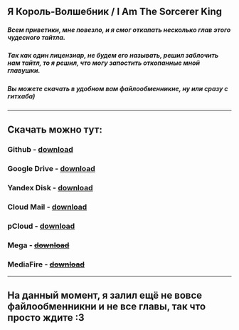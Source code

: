 ## Я Король-Волшебник / I Am The Sorcerer King

##### Всем приветики, мне повезло, и я смог откапать несколько глав этого чудесного тайтла. 
##### Так как один лицензиар, не будем его называть, решил заблочить нам тайтл, то я решил, что могу запостить откопанные мной главушки.
##### Вы можете скачать в удобном вам файлообменникне, ну или сразу с гитхаба)
____

## Скачать можно тут:

### Github - [download](https://github.com/MrTimoxaYT/I-Am-The-Sorcerer-King-RU/releases)

### Google Drive - [download](https://drive.google.com/drive/folders/1JlAMFxVlF7hG7UyceFcYXEC7_s0v0pAh?usp=sharing)

### Yandex Disk - [download](https://disk.yandex.ru/d/S33EttjggJSFkg)

### Cloud Mail - [download](https://cloud.mail.ru/public/iLbG/St9jeuQAM)

### pCloud - [download](https://e1.pcloud.link/publink/show?code=kZ1ck4Zy0gI9J8TH5XTrtxHM21KoSzT2YKV)

### Mega - ~~[download](#)~~

### MediaFire - ~~[download](#)~~
____

## На данный момент, я залил ещё не вовсе файлообменникни и не все главы, так что просто ждите :3


